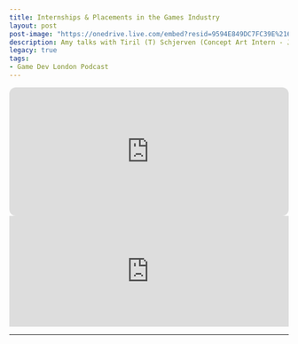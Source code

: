 ```yaml
---
title: Internships & Placements in the Games Industry
layout: post
post-image: "https://onedrive.live.com/embed?resid=9594E849DC7FC39E%2161161&authkey=%21AGNSRgInIVehY8Q&width=1920&height=1634"
description: Amy talks with Tiril (T) Schjerven (Concept Art Intern - Jagex) and Tom (Content Producer Intern - Into Games) about their journeys into the games industry and how their internships went!
legacy: true
tags:
- Game Dev London Podcast
---
```


<iframe style="border-radius:12px" src="https://open.spotify.com/embed/episode/1cDZYildC8tsyeT0XilsM5?utm_source=generator" width="100%" height="232" frameBorder="0" allowfullscreen="" allow="autoplay; clipboard-write; encrypted-media; fullscreen; picture-in-picture"></iframe>
<iframe src="https://anchor.fm/game-dev-london/embed/episodes/InternshipsPlacements-In-The-Games-Industry---Part-1---101---Game-Dev-London-Podcast-e1gb5kb/a-a7ld0pc" height="200" width="100%" frameborder="0" scrolling="no"></iframe>

---